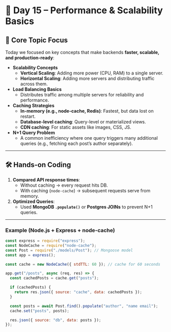 # 🚀 Day 15 – Performance & Scalability Basics

## 📌 Core Topic Focus

Today we focused on key concepts that make backends **faster, scalable, and production-ready**:

- **Scalability Concepts**
  - **Vertical Scaling**: Adding more power (CPU, RAM) to a single server.
  - **Horizontal Scaling**: Adding more servers and distributing traffic across them.
- **Load Balancing Basics**
  - Distributes traffic among multiple servers for reliability and performance.
- **Caching Strategies**
  - **In-memory (e.g., node-cache, Redis)**: Fastest, but data lost on restart.
  - **Database-level caching**: Query-level or materialized views.
  - **CDN caching**: For static assets like images, CSS, JS.
- **N+1 Query Problem**
  - A common inefficiency where one query triggers many additional queries (e.g., fetching each post’s author separately).

---

## 🛠 Hands-on Coding

1. **Compared API response times**:
   - Without caching → every request hits DB.
   - With caching (`node-cache`) → subsequent requests serve from memory.
2. **Optimized Queries**:
   - Used **MongoDB `.populate()`** or **Postgres JOINs** to prevent N+1 queries.

---

### Example (Node.js + Express + node-cache)

```js
const express = require("express");
const NodeCache = require("node-cache");
const Post = require("./models/Post"); // Mongoose model
const app = express();

const cache = new NodeCache({ stdTTL: 60 }); // cache for 60 seconds

app.get("/posts", async (req, res) => {
  const cachedPosts = cache.get("posts");

  if (cachedPosts) {
    return res.json({ source: "cache", data: cachedPosts });
  }

  const posts = await Post.find().populate("author", "name email");
  cache.set("posts", posts);

  res.json({ source: "db", data: posts });
});
```
